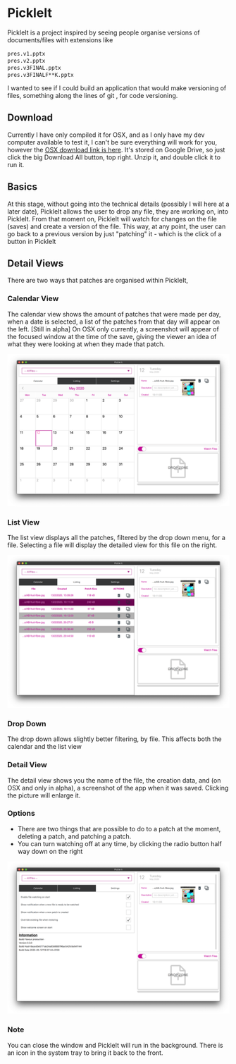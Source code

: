 # PickleIt

PickleIt is a project inspired by seeing people organise versions of documents/files with extensions like

```
pres.v1.pptx
pres.v2.pptx
pres.v3FINAL.pptx
pres.v3FINALF**K.pptx
```

I wanted to see if I could build an application that would make versioning of files, something along the lines of git
, for code versioning.


## Download

Currently I have only compiled it for OSX, and as I only have my dev computer available to test it, I can't be sure
 everything will work for you, however the [OSX download link is here](https://drive.google.com/drive/folders/1549Q1h66PTeGEKdlq4bKQKt6osJSSCNM). It's stored on Google Drive, so just click the
  big Download All button, top right. Unzip it, and double click it to run it.

## Basics
At this stage, without going into the technical details (possibly I will here at a later date), PickleIt allows the
 user to drop any file, they are working on, into PickleIt. From that moment on, PickleIt will watch for changes on
  the file (saves) and create a version of the file. This way, at any point, the user can go back to a previous
   version by just "patching" it - which is the click of a button in PickleIt
   

## Detail Views

There are two ways that patches are organised within PickleIt, 

### Calendar View

The calendar view shows the amount of patches that were made per day, when a date is selected, a list of the patches
 from that day will appear on the left. [Still in alpha] On OSX only currently, a screenshot will appear of the
  focused window at the time of the save, giving the viewer an idea of what they were looking at when they made that
   patch.
   
  ![](/images/calendar.png)
   
### List View

The list view displays all the patches, filtered by the drop down menu, for a file. Selecting a file will display the
 detailed view for this file on the right.
 
 ![](/images/listview.png)
 
### Drop Down

The drop down allows slightly better filtering, by file. This affects both the calendar and the list view

### Detail View

The detail view shows you the name of the file, the creation data, and (on OSX and only in alpha), a screenshot of
 the app when it was saved. Clicking the picture will enlarge it.
 
### Options

* There are two things that are possible to do to a patch at the moment, deleting a patch, and patching a patch. 
* You can turn watching off at any time, by clicking the radio button half way down on the right

![](/images/settings.png)


### Note

You can close the window and PickleIt will run in the background. There is an icon in the system tray to bring it
 back to the front.
